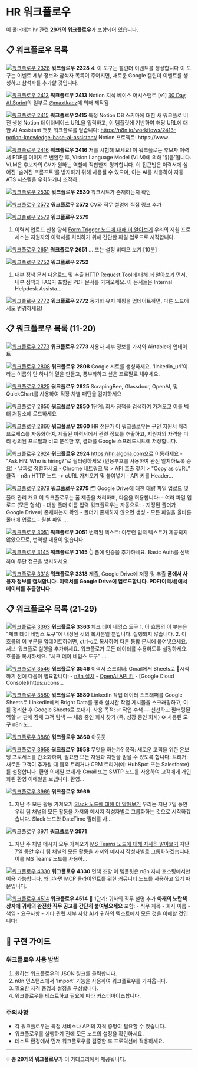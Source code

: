 # HR 워크플로우

이 폴더에는 hr 관련 **29개의 워크플로우**가 포함되어 있습니다.

## 📋 워크플로우 목록

[![워크플로우 2328](2328.png)](https://raw.githubusercontent.com/n8nKOR/n8n-shared-workflow/refs/heads/main/workflows/n8nworkflows/hr/2328.json)
**워크플로우 2328**
4. 이 도구는 캘린더 이벤트를 생성합니다 이 도구는 이벤트 세부 정보와 참석자 목록이 주어지면, 새로운 Google 캘린더 이벤트를 생성하고 참석자를 추가할 것입니다.

[![워크플로우 2413](2413.png)](https://raw.githubusercontent.com/n8nKOR/n8n-shared-workflow/refs/heads/main/workflows/n8nworkflows/hr/2413.json)
**워크플로우 2413**
Notion 지식 베이스 어시스턴트 [v1] [30 Day AI Sprint](https://30dayaisprint.notion.site/)의 일부로 [@maxtkacz](https://x.com/maxtkacz)에 의해 제작됨

[![워크플로우 2415](2415.png)](https://raw.githubusercontent.com/n8nKOR/n8n-shared-workflow/refs/heads/main/workflows/n8nworkflows/hr/2415.json)
**워크플로우 2415**
특정 Notion DB 스키마에 대한 새 워크플로 버전 생성 Notion 데이터베이스 URL을 입력하고, 이 템플릿에 기반하여 해당 URL에 대한 AI Assistant 챗봇 워크플로를 얻습니다: https://n8n.io/workflows/2413-notion-knowledge-base-ai-assistant/ Notion 프로젝트: https://www...

[![워크플로우 2416](2416.png)](https://raw.githubusercontent.com/n8nKOR/n8n-shared-workflow/refs/heads/main/workflows/n8nworkflows/hr/2416.json)
**워크플로우 2416**
저를 시험해 보세요! 이 워크플로는 후보자 이력서 PDF를 이미지로 변환한 후, Vision Language Model (VLM)에 의해 '읽음'됩니다. VLM은 후보자의 CV가 원하는 역할에 적합한지 평가합니다. 이 접근법은 이력서에 심어진 '숨겨진 프롬프트'를 방지하기 위해 사용될 수 있으며, 이는 AI를 사용하여 자동 ATS 시스템을 우회하거나 조작하...

[![워크플로우 2530](2530.png)](https://raw.githubusercontent.com/n8nKOR/n8n-shared-workflow/refs/heads/main/workflows/n8nworkflows/hr/2530.json)
**워크플로우 2530**
워크시트가 존재하는지 확인

[![워크플로우 2572](2572.png)](https://raw.githubusercontent.com/n8nKOR/n8n-shared-workflow/refs/heads/main/workflows/n8nworkflows/hr/2572.json)
**워크플로우 2572**
CV와 직무 설명에 직접 링크 추가

[![워크플로우 2579](2579.png)](https://raw.githubusercontent.com/n8nKOR/n8n-shared-workflow/refs/heads/main/workflows/n8nworkflows/hr/2579.json)
**워크플로우 2579**
1. 이력서 업로드 신청 양식 [Form Trigger 노드에 대해 더 알아보기](https://docs.n8n.io/integrations/builtin/core-nodes/n8n-nodes-base.formtrigger/) 우리의 지원 프로세스는 지원자의 이력서를 처리하기 위해 간단한 파일 업로드로 시작합니다.

[![워크플로우 2651](2651.png)](https://raw.githubusercontent.com/n8nKOR/n8n-shared-workflow/refs/heads/main/workflows/n8nworkflows/hr/2651.json)
**워크플로우 2651**
... 또는 설정 비디오 보기 [10분]

[![워크플로우 2752](2752.png)](https://raw.githubusercontent.com/n8nKOR/n8n-shared-workflow/refs/heads/main/workflows/n8nworkflows/hr/2752.json)
**워크플로우 2752**
1. 내부 정책 문서 다운로드 및 추출 [HTTP Request Tool에 대해 더 알아보기](https://docs.n8n.io/integrations/builtin/core-nodes/n8n-nodes-base.httprequest) 먼저, 내부 정책과 FAQ가 포함된 PDF 문서를 가져오세요. 이 문서들은 Internal Helpdesk Assista...

[![워크플로우 2772](2772.png)](https://raw.githubusercontent.com/n8nKOR/n8n-shared-workflow/refs/heads/main/workflows/n8nworkflows/hr/2772.json)
**워크플로우 2772**
동기화 유지 매핑을 업데이트하면, 다른 노드에서도 변경하세요!

## 📋 워크플로우 목록 (11-20)

[![워크플로우 2773](2773.png)](https://raw.githubusercontent.com/n8nKOR/n8n-shared-workflow/refs/heads/main/workflows/n8nworkflows/hr/2773.json)
**워크플로우 2773**
사용자 세부 정보를 가져와 Airtable에 업데이트

[![워크플로우 2808](2808.png)](https://raw.githubusercontent.com/n8nKOR/n8n-shared-workflow/refs/heads/main/workflows/n8nworkflows/hr/2808.json)
**워크플로우 2808**
Google 시트를 생성하세요. 'linkedin_url'이라는 이름의 단 하나의 열을 만들고, 풍부화하고 싶은 프로필로 채우세요.

[![워크플로우 2825](2825.png)](https://raw.githubusercontent.com/n8nKOR/n8n-shared-workflow/refs/heads/main/workflows/n8nworkflows/hr/2825.json)
**워크플로우 2825**
ScrapingBee, Glassdoor, OpenAI, 및 QuickChart를 사용하여 직장 차별 패턴을 감지하세요

[![워크플로우 2850](2850.png)](https://raw.githubusercontent.com/n8nKOR/n8n-shared-workflow/refs/heads/main/workflows/n8nworkflows/hr/2850.json)
**워크플로우 2850**
1단계: 회사 정책을 검색하여 가져오고 이를 벡터 저장소에 로드하세요

[![워크플로우 2860](2860.png)](https://raw.githubusercontent.com/n8nKOR/n8n-shared-workflow/refs/heads/main/workflows/n8nworkflows/hr/2860.json)
**워크플로우 2860**
HR 전문가 이 워크플로우는 구인 지원서 처리 프로세스를 자동화하여, 제출된 이력서에서 관련 정보를 추출하고, 지원자의 자격을 미리 정의된 프로필과 비교 분석한 후, 결과를 Google 스프레드시트에 저장합니다.

[![워크플로우 2924](2924.png)](https://raw.githubusercontent.com/n8nKOR/n8n-shared-workflow/refs/heads/main/workflows/n8nworkflows/hr/2924.json)
**워크플로우 2924**
https://hn.algolia.com으로 이동하세요 - "Ask HN: Who is hiring?"로 필터링하세요 (인용부호를 사용하여 완전 일치하도록 중요) - 날짜로 정렬하세요 - Chrome 네트워크 탭 > API 호출 찾기 > "Copy as cURL" 클릭 - n8n HTTP 노드 -> cURL 가져오기 및 붙여넣기 - API 키를 Header...

[![워크플로우 2979](2979.png)](https://raw.githubusercontent.com/n8nKOR/n8n-shared-workflow/refs/heads/main/workflows/n8nworkflows/hr/2979.json)
**워크플로우 2979**
🗂️ Google Drive에 대한 대량 파일 업로드 및 폴더 관리 개요 이 워크플로우는 폼 제출을 처리하며, 다음을 허용합니다: - 여러 파일 업로드 (모든 형식) - 대상 폴더 이름 입력 워크플로우는 자동으로: - 지정된 폴더가 Google Drive에 존재하는지 확인 - 폴더가 존재하지 않으면 생성 - 모든 파일을 올바른 폴더에 업로드 - 원본 파일 ...

[![워크플로우 3051](3051.png)](https://raw.githubusercontent.com/n8nKOR/n8n-shared-workflow/refs/heads/main/workflows/n8nworkflows/hr/3051.json)
**워크플로우 3051**
번역된 텍스트: 아무런 입력 텍스트가 제공되지 않았으므로, 번역할 내용이 없습니다.

[![워크플로우 3145](3145.png)](https://raw.githubusercontent.com/n8nKOR/n8n-shared-workflow/refs/heads/main/workflows/n8nworkflows/hr/3145.json)
**워크플로우 3145**
👆 폼에 인증을 추가하세요. Basic Auth를 선택하여 무단 접근을 방지하세요.

[![워크플로우 3318](3318.png)](https://raw.githubusercontent.com/n8nKOR/n8n-shared-workflow/refs/heads/main/workflows/n8nworkflows/hr/3318.json)
**워크플로우 3318**
제출, Google Drive에 저장 및 추출 **폼에서 사용자 정보를 캡처합니다.** **이력서를 Google Drive에 업로드합니다.** **PDF(이력서)에서 데이터를 추출합니다.**

## 📋 워크플로우 목록 (21-29)

[![워크플로우 3363](3363.png)](https://raw.githubusercontent.com/n8nKOR/n8n-shared-workflow/refs/heads/main/workflows/n8nworkflows/hr/3363.json)
**워크플로우 3363**
체크 데이 네임스 도구 1. 이 흐름의 이 부분은 "체크 데이 네임스 도구"에 내장된 것의 복사본일 뿐입니다. 실행되지 않습니다. 2. 이 흐름의 이 부분을 업데이트하려면, ctrl-c로 복사하여 다른 통합 문서에 붙여넣으세요. 서브-워크플로 실행을 추가하세요. 워크플로가 모든 데이터를 수용하도록 설정하세요. 흐름을 복사하세요. "체크 데이 네임스 도구" ...

[![워크플로우 3546](3546.png)](https://raw.githubusercontent.com/n8nKOR/n8n-shared-workflow/refs/heads/main/workflows/n8nworkflows/hr/3546.json)
**워크플로우 3546**
이력서 스크리너: Gmail에서 Sheets로 📃시작하기 전에 다음이 필요합니다: - [n8n 설치](https://n8n.partnerlinks.io/n8nTTVideoGenTemplate) - [OpenAI API 키](https://platform.openai.com/api-keys) - [Google Cloud Console](https://cons...

[![워크플로우 3580](3580.png)](https://raw.githubusercontent.com/n8nKOR/n8n-shared-workflow/refs/heads/main/workflows/n8nworkflows/hr/3580.json)
**워크플로우 3580**
LinkedIn 작업 데이터 스크래퍼를 Google Sheets로 LinkedIn에서 Bright Data를 통해 실시간 작업 게시물을 스크래핑하고, 이를 정리한 후 Google Sheets로 보내기. 사용 목적: ✅ 작업 수색 — 신선하고 필터링된 역할 ✅ 판매 잠재 고객 탐색 — 채용 중인 회사 찾기 (즉, 성장 중인 회사) ⚙️ 사용된 도구 n8n 노...

[![워크플로우 3860](3860.png)](https://raw.githubusercontent.com/n8nKOR/n8n-shared-workflow/refs/heads/main/workflows/n8nworkflows/hr/3860.json)
**워크플로우 3860**
아웃풋

[![워크플로우 3958](3958.png)](https://raw.githubusercontent.com/n8nKOR/n8n-shared-workflow/refs/heads/main/workflows/n8nworkflows/hr/3958.json)
**워크플로우 3958**
무엇을 하는가? 목적: 새로운 고객을 위한 온보딩 프로세스를 간소화하여, 필요한 모든 자원과 지원을 받을 수 있도록 합니다. 트리거: 새로운 고객이 추가될 때 웹훅 트리거나 CRM 트리거(예: HubSpot 또는 Salesforce)를 설정합니다. 환영 이메일 보내기: Gmail 또는 SMTP 노드를 사용하여 고객에게 개인화된 환영 이메일을 보냅니다. 환영...

[![워크플로우 3969](3969.png)](https://raw.githubusercontent.com/n8nKOR/n8n-shared-workflow/refs/heads/main/workflows/n8nworkflows/hr/3969.json)
**워크플로우 3969**
1. 지난 주 모든 활동 가져오기 [Slack 노드에 대해 더 알아보기](https://docs.n8n.io/integrations/builtin/app-nodes/n8n-nodes-base.slack) 우리는 지난 7일 동안 우리 팀 채널의 모든 활동을 가져와 메시지 작성자별로 그룹화하는 것으로 시작하겠습니다. Slack 노드와 DateTime 필터를 사...

[![워크플로우 3971](3971.png)](https://raw.githubusercontent.com/n8nKOR/n8n-shared-workflow/refs/heads/main/workflows/n8nworkflows/hr/3971.json)
**워크플로우 3971**
1. 지난 주 채널 메시지 모두 가져오기 [MS Teams 노드에 대해 자세히 알아보기](https://docs.n8n.io/integrations/builtin/app-nodes/n8n-nodes-base.microsoftteams) 지난 7일 동안 우리 팀 채널의 모든 활동을 가져와 메시지 작성자별로 그룹화하겠습니다. 이를 MS Teams 노드를 사용하...

[![워크플로우 4330](4330.png)](https://raw.githubusercontent.com/n8nKOR/n8n-shared-workflow/refs/heads/main/workflows/n8nworkflows/hr/4330.json)
**워크플로우 4330**
면책 조항 이 템플릿은 n8n 자체 호스팅에서만 이용 가능합니다. 왜냐하면 MCP 클라이언트를 위한 커뮤니티 노드를 사용하고 있기 때문입니다.

[![워크플로우 4514](4514.png)](https://raw.githubusercontent.com/n8nKOR/n8n-shared-workflow/refs/heads/main/workflows/n8nworkflows/hr/4514.json)
**워크플로우 4514**
📝 1단계: 귀하의 직무 설명 추가 **아래의 노란색 상자에 귀하의 완전한 직무 공고를 간단히 붙여넣으세요** 포함: - 직무 제목 - 회사 이름 - 책임 - 요구사항 - 기타 관련 세부 사항 AI가 귀하의 텍스트에서 모든 것을 이해할 것입니다!

## 🔧 구현 가이드

### 워크플로우 사용 방법
1. 원하는 워크플로우의 JSON 링크를 클릭합니다.
2. n8n 인스턴스에서 'Import' 기능을 사용하여 워크플로우를 가져옵니다.
3. 필요한 자격 증명과 설정을 구성합니다.
4. 워크플로우를 테스트하고 필요에 따라 커스터마이즈합니다.

### 주의사항
- 각 워크플로우는 특정 서비스나 API의 자격 증명이 필요할 수 있습니다.
- 워크플로우를 실행하기 전에 모든 노드의 설정을 확인하세요.
- 테스트 환경에서 먼저 워크플로우를 검증한 후 프로덕션에 적용하세요.

---

💡 **총 29개의 워크플로우**가 이 카테고리에서 제공됩니다.
